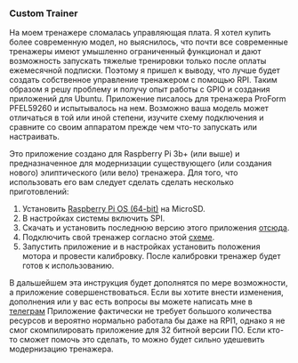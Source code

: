 ### Custom Trainer

На моем тренажере сломалась управляющая плата. Я хотел купить более современную модел, но выяснилось, что почти все современные тренажеры имеют умышленно ограниченный функционал и дают возможность запускать тяжелые тренировки только после оплаты ежемесячной подписки. Поэтому я пришел к выводу, что лучше будет создать собственное управление тренажером с помощью RPI. Таким образом я решу проблему и получу опыт работы с GPIO и создания приложений для Ubuntu.
Приложение писалось для тренажера ProForm PFEL59260 и испытывалось на нем. Возможно ваша модель может отличаться в той или иной степени, изучите схему подключения и сравните со своим аппаратом прежде чем что-то запускать или настраивать.

Это приложение создано для Raspberry Pi 3b+ (или выше) и предназначенное для модернизации существующего (или создания нового) элиптического (или вело) тренажера. Для того, что использовать его вам следует сделать сделать несколько приготовлений:
1. Установить [Raspberry Pi OS (64-bit)](https://www.raspberrypi.com/software/operating-systems/#raspberry-pi-os-64-bit "Raspberry Pi OS (64-bit)") на MicroSD.
2. В настройках системы включить SPI.
3. Скачать и установить последнюю версию этого приложения [отсюда](https://github.com/modox94/Custom-Trainer/releases "Releases").
4. Подключить свой тренажер согласно этой [схеме](https://github.com/modox94/Custom-Trainer/blob/main/other/scheme.pnghttp:// "схема").
5. Запустить приложение и в настройках установить положения мотора и провести калибровку. После калибровки тренажер будет готов к использованию.

В дальшейшем эта инструкция будет дополнятся по мере возможности, а приложение совершенствоваться. Если вы хотите внести изменения, дополнения или у вас есть вопросы вы можете написать мне в [телеграм](https://t.me/crazynike94 "телеграм") 
Приложение фактически не требует большого количества ресурсов и вероятно нормально работала бы даже на RPI1, однако я не смог скомпилировать приложение для 32 битной версии ПО. Если кто-то сможет помочь это сделать, то можно будет сильно удешевить модернизацию тренажера.
